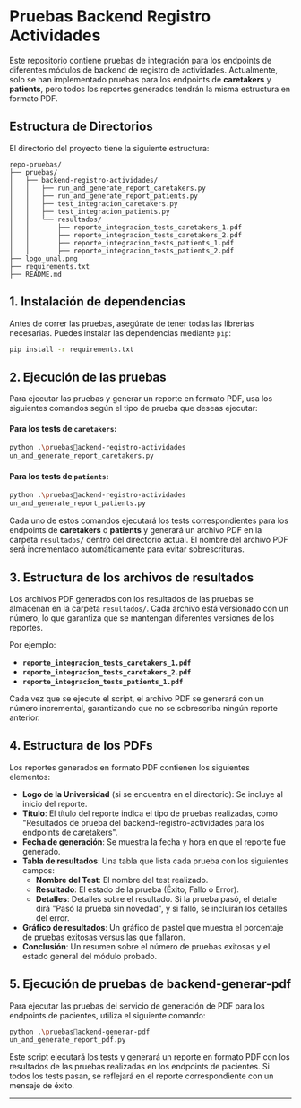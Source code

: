 
# Pruebas Backend Registro Actividades

Este repositorio contiene pruebas de integración para los endpoints de diferentes módulos de backend de registro de actividades. Actualmente, solo se han implementado pruebas para los endpoints de **caretakers** y **patients**, pero todos los reportes generados tendrán la misma estructura en formato PDF.

## Estructura de Directorios

El directorio del proyecto tiene la siguiente estructura:

```
repo-pruebas/
├── pruebas/
│   ├── backend-registro-actividades/
│   │   ├── run_and_generate_report_caretakers.py
│   │   ├── run_and_generate_report_patients.py
│   │   ├── test_integracion_caretakers.py
│   │   ├── test_integracion_patients.py
│   │   └── resultados/
│   │       ├── reporte_integracion_tests_caretakers_1.pdf
│   │       ├── reporte_integracion_tests_caretakers_2.pdf
│   │       ├── reporte_integracion_tests_patients_1.pdf
│   │       ├── reporte_integracion_tests_patients_2.pdf
├── logo_unal.png
├── requirements.txt
├── README.md
```

## 1. **Instalación de dependencias**

Antes de correr las pruebas, asegúrate de tener todas las librerías necesarias. Puedes instalar las dependencias mediante `pip`:

```bash
pip install -r requirements.txt
```

## 2. **Ejecución de las pruebas**

Para ejecutar las pruebas y generar un reporte en formato PDF, usa los siguientes comandos según el tipo de prueba que deseas ejecutar:

#### **Para los tests de `caretakers`**:
```bash
python .\pruebasackend-registro-actividades
un_and_generate_report_caretakers.py
```

#### **Para los tests de `patients`**:
```bash
python .\pruebasackend-registro-actividades
un_and_generate_report_patients.py
```

Cada uno de estos comandos ejecutará los tests correspondientes para los endpoints de **caretakers** o **patients** y generará un archivo PDF en la carpeta `resultados/` dentro del directorio actual. El nombre del archivo PDF será incrementado automáticamente para evitar sobrescrituras.

## 3. **Estructura de los archivos de resultados**

Los archivos PDF generados con los resultados de las pruebas se almacenan en la carpeta `resultados/`. Cada archivo está versionado con un número, lo que garantiza que se mantengan diferentes versiones de los reportes.

Por ejemplo:

- **`reporte_integracion_tests_caretakers_1.pdf`**
- **`reporte_integracion_tests_caretakers_2.pdf`**
- **`reporte_integracion_tests_patients_1.pdf`**

Cada vez que se ejecute el script, el archivo PDF se generará con un número incremental, garantizando que no se sobrescriba ningún reporte anterior.

## 4. **Estructura de los PDFs**

Los reportes generados en formato PDF contienen los siguientes elementos:

- **Logo de la Universidad** (si se encuentra en el directorio): Se incluye al inicio del reporte.
- **Título**: El título del reporte indica el tipo de pruebas realizadas, como "Resultados de prueba del backend-registro-actividades para los endpoints de caretakers".
- **Fecha de generación**: Se muestra la fecha y hora en que el reporte fue generado.
- **Tabla de resultados**: Una tabla que lista cada prueba con los siguientes campos:
  - **Nombre del Test**: El nombre del test realizado.
  - **Resultado**: El estado de la prueba (Éxito, Fallo o Error).
  - **Detalles**: Detalles sobre el resultado. Si la prueba pasó, el detalle dirá "Pasó la prueba sin novedad", y si falló, se incluirán los detalles del error.
- **Gráfico de resultados**: Un gráfico de pastel que muestra el porcentaje de pruebas exitosas versus las que fallaron.
- **Conclusión**: Un resumen sobre el número de pruebas exitosas y el estado general del módulo probado.

## 5. **Ejecución de pruebas de backend-generar-pdf**

Para ejecutar las pruebas del servicio de generación de PDF para los endpoints de pacientes, utiliza el siguiente comando:

```bash
python .\pruebasackend-generar-pdf
un_and_generate_report_pdf.py
```

Este script ejecutará los tests y generará un reporte en formato PDF con los resultados de las pruebas realizadas en los endpoints de pacientes. Si todos los tests pasan, se reflejará en el reporte correspondiente con un mensaje de éxito.

---
